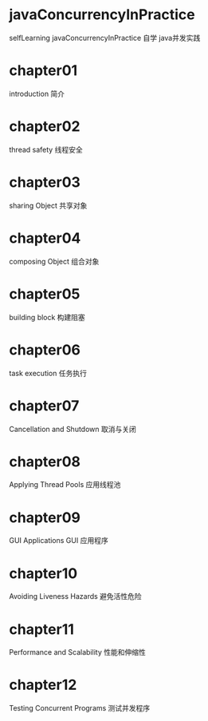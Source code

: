 # javaConcurrencyInPractice
selfLearning javaConcurrencyInPractice
自学 java并发实践

# chapter01
introduction
简介

# chapter02
thread safety
线程安全

# chapter03
sharing Object
共享对象

# chapter04
composing Object
组合对象

# chapter05
building block
构建阻塞

# chapter06
task execution
任务执行

# chapter07
Cancellation and Shutdown
取消与关闭

# chapter08
Applying Thread Pools
应用线程池

# chapter09
GUI Applications
GUI 应用程序

# chapter10
Avoiding Liveness Hazards
避免活性危险

# chapter11
Performance and Scalability
性能和伸缩性

# chapter12
Testing Concurrent Programs
测试并发程序
